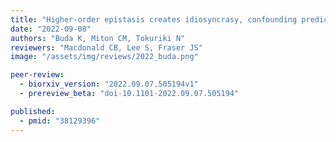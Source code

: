 ```yaml
---
title: "Higher-order epistasis creates idiosyncrasy, confounding predictions in protein evolution"
date: "2022-09-08"
authors: "Buda K, Miton CM, Tokuriki N"
reviewers: "Macdonald CB, Lee S, Fraser JS"
image: "/assets/img/reviews/2022_buda.png"

peer-review:
  - biorxiv_version: "2022.09.07.505194v1"
  - prereview_beta: "doi-10.1101-2022.09.07.505194"

published:
  - pmid: "38129396"
---
```

